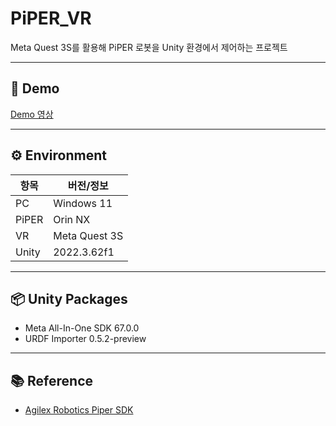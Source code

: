 # PiPER_VR

Meta Quest 3S를 활용해 PiPER 로봇을 Unity 환경에서 제어하는 프로젝트

---

## 🎥 Demo
[Demo 영상](./DEMO.md)

---

## ⚙️ Environment

| 항목   | 버전/정보       |
|--------|----------------|
| PC     | Windows 11     |
| PiPER  | Orin NX        |
| VR     | Meta Quest 3S  |
| Unity  | 2022.3.62f1    |

---

## 📦 Unity Packages
- Meta All-In-One SDK 67.0.0  
- URDF Importer 0.5.2-preview  

---

## 📚 Reference
- [Agilex Robotics Piper SDK](https://github.com/agilexrobotics/piper_sdk)
